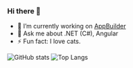 ### Hi there 👋

- 🔭 I’m currently working on [AppBuilder](https://www.infragistics.com/products/appbuilder/help/getting-started)
- 💬 Ask me about .NET (C#), Angular
- ⚡ Fun fact: I love cats.

<!--
**jackofdiamond5/jackofdiamond5** is a ✨ _special_ ✨ repository because its `README.md` (this file) appears on your GitHub profile.

Here are some ideas to get you started:

- 🌱 I’m currently learning ...
- 👯 I’m looking to collaborate on ...
- 🤔 I’m looking for help with ...
- 💬 Ask me about ...
- 📫 How to reach me: ...
-->

![GitHub stats](https://github-readme-stats.vercel.app/api?username=jackofdiamond5&show_icons=true&&count_private=true)
![Top Langs](https://github-readme-stats.vercel.app/api/top-langs/?username=jackofdiamond5&layout=compact)
